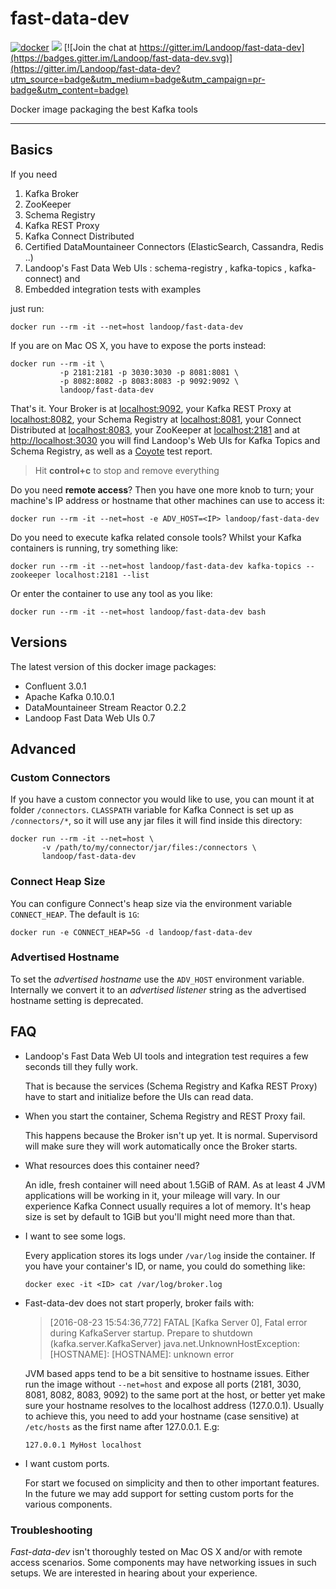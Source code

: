 # fast-data-dev #
[![docker](https://img.shields.io/docker/pulls/landoop/fast-data-dev.svg?style=flat)](https://hub.docker.com/r/landoop/fast-data-dev/)
[![](https://images.microbadger.com/badges/image/landoop/fast-data-dev.svg)](http://microbadger.com/images/landoop/fast-data-dev) [![Join the chat at https://gitter.im/Landoop/fast-data-dev](https://badges.gitter.im/Landoop/fast-data-dev.svg)](https://gitter.im/Landoop/fast-data-dev?utm_source=badge&utm_medium=badge&utm_campaign=pr-badge&utm_content=badge)

Docker image packaging the best Kafka tools

---

## Basics

If you need

1. Kafka Broker
2. ZooKeeper
3. Schema Registry
4. Kafka REST Proxy
5. Kafka Connect Distributed
6. Certified DataMountaineer Connectors (ElasticSearch, Cassandra, Redis ..)
6. Landoop's Fast Data Web UIs : schema-registry , kafka-topics , kafka-connect) and
7. Embedded integration tests with examples

just run:

    docker run --rm -it --net=host landoop/fast-data-dev

If you are on Mac OS X, you have to expose the ports instead:

    docker run --rm -it \
               -p 2181:2181 -p 3030:3030 -p 8081:8081 \
               -p 8082:8082 -p 8083:8083 -p 9092:9092 \
               landoop/fast-data-dev

That's it. Your Broker is at <localhost:9092>, your Kafka REST Proxy at
<localhost:8082>, your Schema Registry at <localhost:8081>, your Connect
Distributed at <localhost:8083>, your ZooKeeper at <localhost:2181> and at
<http://localhost:3030> you will find Landoop's Web UIs for Kafka Topics and
Schema Registry, as well as a [Coyote](https://github.com/landoop/coyote) test report.

> Hit **control+c** to stop and remove everything

Do you need **remote access**? Then you have one more knob to turn; your machine's
IP address or hostname that other machines can use to access it:

    docker run --rm -it --net=host -e ADV_HOST=<IP> landoop/fast-data-dev

Do you need to execute kafka related console tools? Whilst your Kafka containers is running,
try something like:

    docker run --rm -it --net=host landoop/fast-data-dev kafka-topics --zookeeper localhost:2181 --list

Or enter the container to use any tool as you like:

    docker run --rm -it --net=host landoop/fast-data-dev bash

## Versions

The latest version of this docker image packages:

+ Confluent 3.0.1
+ Apache Kafka 0.10.0.1
+ DataMountaineer Stream Reactor 0.2.2
+ Landoop Fast Data Web UIs 0.7

## Advanced

### Custom Connectors

If you have a custom connector you would like to use, you can mount it at folder
`/connectors`. `CLASSPATH` variable for Kafka Connect is set up as
`/connectors/*`, so it will use any jar files it will find inside this
directory:

    docker run --rm -it --net=host \
           -v /path/to/my/connector/jar/files:/connectors \
           landoop/fast-data-dev

### Connect Heap Size

You can configure Connect's heap size via the environment variable
`CONNECT_HEAP`. The default is `1G`:

    docker run -e CONNECT_HEAP=5G -d landoop/fast-data-dev

### Advertised Hostname

To set the _advertised hostname_ use the `ADV_HOST` environment variable.
Internally we convert it to an _advertised listener_ string as the advertised
hostname setting is deprecated.


## FAQ

- Landoop's Fast Data Web UI tools and integration test requires a few seconds
  till they fully work.
  
  That is because the services (Schema Registry and Kafka REST Proxy) have
  to start and initialize before the UIs can read data.
- When you start the container, Schema Registry and REST Proxy fail.
  
  This happens because the Broker isn't up yet. It is normal. Supervisord will
  make sure they will work automatically once the Broker starts.
- What resources does this container need?
  
  An idle, fresh container will need about 1.5GiB of RAM. As at least 4 JVM
  applications will be working in it, your mileage will vary. In our
  experience Kafka Connect usually requires a lot of memory. It's heap size is
  set by default to 1GiB but you'll might need more than that.
  
- I want to see some logs.
  
  Every application stores its logs under `/var/log` inside the container.
  If you have your container's ID, or name, you could do something like:
  
      docker exec -it <ID> cat /var/log/broker.log
  
- Fast-data-dev does not start properly, broker fails with:
  > [2016-08-23 15:54:36,772] FATAL [Kafka Server 0], Fatal error during
  > KafkaServer startup. Prepare to shutdown (kafka.server.KafkaServer)
  > java.net.UnknownHostException: [HOSTNAME]: [HOSTNAME]: unknown error
  
  JVM based apps tend to be a bit sensitive to hostname issues.
  Either run the image without `--net=host` and expose all ports
  (2181, 3030, 8081, 8082, 8083, 9092) to the same port at the host, or
  better yet make sure your hostname resolves to the localhost address
  (127.0.0.1). Usually to achieve this, you need to add your hostname (case
  sensitive) at `/etc/hosts` as the first name after 127.0.0.1. E.g:
  
      127.0.0.1 MyHost localhost
  
- I want custom ports.
  
  For start we focused on simplicity and then to other important features.
  In the future we may add support for setting custom ports for the various
  components.

### Troubleshooting

_Fast-data-dev_ isn't thoroughly tested on Mac OS X and/or with remote access
scenarios. Some components may have networking issues in such setups. We are
interested in hearing about your experience.
